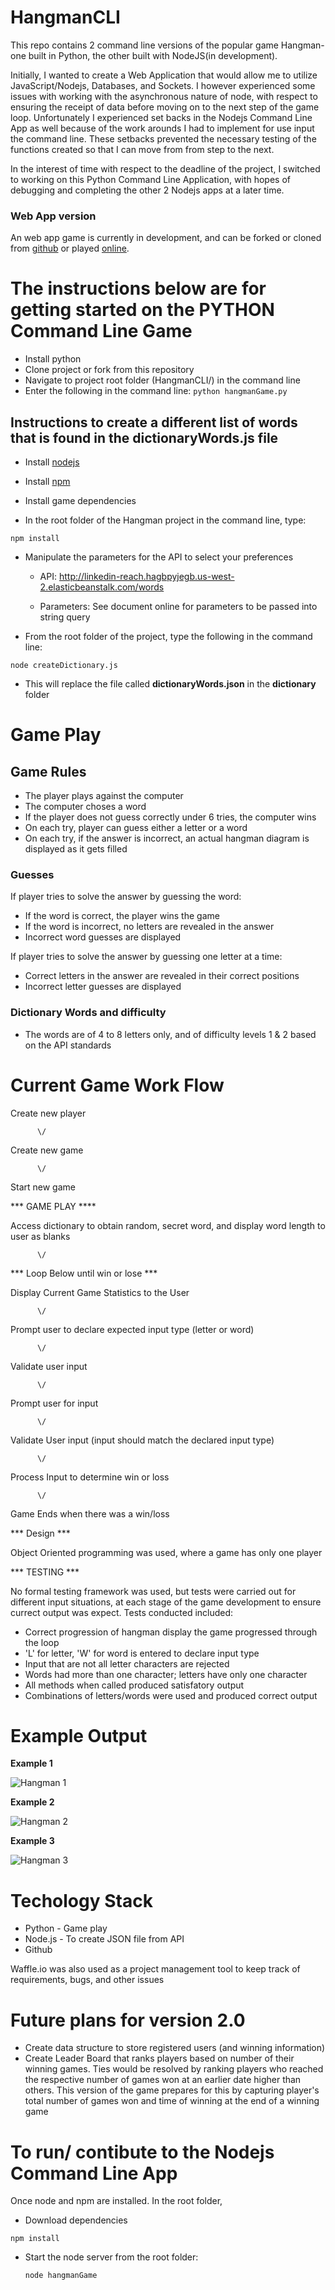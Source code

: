 # HangmanCLI
This repo contains 2 command line versions of the popular game Hangman- one built in Python, the other built with NodeJS(in development). 

Initially, I wanted to create a Web Application that would allow me to utilize JavaScript/Nodejs, Databases, and Sockets. I however experienced some issues with working with the asynchronous nature of node, with respect to ensuring the receipt of data before moving on to the next step of the game loop. Unfortunately I experienced set backs in the Nodejs Command Line App as well because of the work arounds I had to implement for use input the command line. These setbacks prevented the necessary testing of the functions created so that I can move from from step to the next.

In the interest of time with respect to the deadline of the project, I switched to working on this Python Command Line Application, with hopes of debugging and completing the other 2 Nodejs apps at a later time.


### Web App version
An web app game is currently in development, and can be forked or cloned from [github](https://github.com/tgreenidge/Hangman) or played [online](https://hangman-extreme.herokuapp.com/).


# The instructions below are for getting started on the PYTHON Command Line Game
- Install python
- Clone project or fork from this repository
- Navigate to project root folder (HangmanCLI/) in the command line
- Enter the following in the command line:
  ``` python hangmanGame.py ```


## Instructions to create  a different list of words that is found in the dictionaryWords.js file
- Install [nodejs](https://nodejs.org/en/)
- Install [npm](http://blog.npmjs.org/post/85484771375/how-to-install-npm)
- Install game dependencies

- In the root folder of the Hangman project in the command line, type:

 ```npm install```

   
- Manipulate the parameters for the API to select your preferences
 
  - API: http://linkedin-reach.hagbpyjegb.us-west-2.elasticbeanstalk.com/words
 
  - Parameters: See document online for parameters to be passed into string query

- From the root folder of the project, type the following in the command line:

``` node createDictionary.js ```

- This will replace the file called **dictionaryWords.json** in the **dictionary** folder 


# Game Play

## Game Rules
- The player plays against the computer 
- The computer choses a word
- If the player does not guess correctly under 6 tries, the computer wins
- On each try, player can guess either a letter or a word
- On each try, if the answer is incorrect, an actual hangman diagram is displayed as it gets filled
 

### Guesses
If player tries to solve the answer by guessing the word:
  - If the word is correct, the player wins the game
  - If the word is incorrect, no letters are revealed in the answer
  - Incorrect word guesses are displayed

If player tries to solve the answer by guessing one letter at a time:
  - Correct letters in the answer are revealed in their correct positions
  - Incorrect letter guesses are displayed

### Dictionary Words and difficulty 
- The words are of 4 to 8 letters only, and of difficulty levels 1 & 2 based on the API standards


# Current Game Work Flow

  Create new player
  
          \/
  
  Create new game
  
          \/
  
  Start new game
  
  
  *** GAME PLAY ****
  
  Access dictionary to obtain random, secret word, and display word length to user as blanks
  
          \/

  *** Loop Below until win or lose ***
  
  Display Current Game Statistics to the User
  
          \/
  
  Prompt user to declare expected input type (letter or word)
  
          \/
  
  Validate user input 
  
          \/
  
  Prompt user for input 
  
          \/
  
  Validate User input (input should match the declared input type)
   
          \/
  
  Process Input to determine win or loss
   
          \/
  
  Game Ends when there was a win/loss


  *** Design ***
  
  Object Oriented programming was used, where a game has only one player

  *** TESTING ***
  
  No formal testing framework was used, but tests were carried out for different input situations,
  at each stage of the game development to ensure currect output was expect. Tests conducted included:
  
  - Correct progression of hangman display the game progressed through the loop
  - 'L' for letter, 'W' for word is entered to declare input type
  - Input that are not all letter characters are rejected
  - Words had more than one character; letters have only one character
  - All methods when called produced satisfatory output
  - Combinations of letters/words were used and produced correct output

# Example Output

**Example 1**

![Hangman 1](./images/Hangman1.png "Sample output")


**Example 2**

![Hangman 2](./images/Hangman1.png "Sample output")



**Example 3**

![Hangman 3](./images/Hangman1.png "Sample output")


# Techology Stack
- Python -  Game play
- Node.js - To create JSON file from API
- Github 


Waffle.io was also used as a project management tool to keep track of requirements, bugs, and other issues

# Future plans for version 2.0

- Create data structure to store registered users (and winning information)
- Create Leader Board that ranks players based on number of their winning games. Ties would be resolved by ranking players who reached the respective number of games won at an earlier date higher than others. This version of the game prepares for this by capturing player's total number of games won and time of winning at the end of a winning game


# To run/ contibute to the Nodejs Command Line App

Once node and npm are installed. In the root folder, 

- Download dependencies

 ```npm install```

- Start the node server from the root folder:
  
  ```node hangmanGame```

